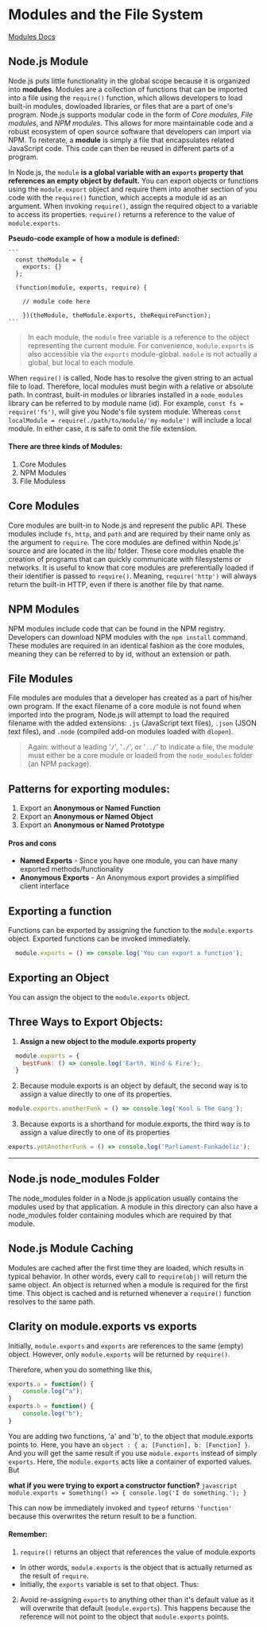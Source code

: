 # Modules and the File System

[Modules Docs](https://nodejs.org/api/modules.html)


## Node.js Module
Node.js puts little functionality in the global scope because it is organized into __modules__. Modules are a collection of functions that can be imported into a file using the `require()` function, which allows developers to load built-in modules, dowloaded libraries, or files that are a part of one's program. Node.js supports modular code in the form of _Core modules_, _File modules_, and _NPM modules_. This allows for more maintainable code and a robust ecosystem of open source software that developers can import via NPM. To reiterate, a __module__ is simply a file that encapsulates related JavaScript code. This code can then be reused in different parts of a program.

In Node.js, the `module`  __is a global variable with an `exports` property that references an empty object by default.__ You can export objects or functions using the `module.export` object and require them into another section of you code with the `require()` function, which accepts a module id as an argument. When invoking `require()`, assign the required object to a variable to access its properties. `require()` returns a reference to the value of `module.exports`.

__Pseudo-code example of how a module is defined:__

    ```
      const theModule = {
        exports: {}
      };

      (function(module, exports, require) {

        // module code here

        })(theModule, theModule.exports, theRequireFunction);
    ```

> In each module, the `module` free variable is a reference to the object representing the current module. For convenience,  `module.exports` is also accessible via the `exports` module-global. `module` is not actually a global, but local to each module.

When `require()` is called, Node has to resolve the given string to an actual file to load.  Therefore, local modules must begin with a relative or absolute path. In contrast, built-in modules or libraries installed in a `node_modules` library can be referred to by module name (id). For example, `const fs = require('fs')`, will give you Node's file system module. Whereas `const localModule = require(./path/to/module/'my-module')` will include a local module. In either case, it is safe to omit the file extension.

#### There are three kinds of Modules:
1. Core Modules
1. NPM Modules
1. File Moduless

## Core Modules
Core modules are built-in to Node.js and represent the public API. These modules include `fs`, `http`, and `path` and are required by their name only as the argument to `require`. The core modules are defined within Node.js' source and are located in the lib/ folder. These core modules enable the creation of programs that can quickly communicate with filesystems or networks. It is useful to know that core modules are preferentially loaded if their identifier is passed to `require()`. Meaning, `require('http')` will always return the built-in HTTP, even if there is another file by that name.

## NPM Modules
NPM modules include code that can be found in the NPM registry. Developers can download NPM modules with the `npm install` command. These modules are required in an identical fashion as the core modules, meaning they can be referred to by id, without an extension or path.

## File Modules
File modules are modules that a developer has created as a part of his/her own program. If the exact filename of a core module is not found when imported into the program, Node.js will attempt to load the required filename with the added extensions: `.js` (JavaScript text files), `.json` (JSON text files), and `.node` (compiled add-on modules loaded with `dlopen`).

> Again: without a leading '` / `', '` ./ `', or '` ../ `' to indicate a file, the module must either be a core module or loaded from the `node_modules` folder (an NPM package).

## Patterns for exporting modules:
1. Export an __Anonymous or Named Function__
2. Export an __Anonymous or Named Object__
3. Export an __Anonymous or Named Prototype__

#### Pros and cons
* __Named Exports__ - Since you have one module, you can have many exported methods/functionality
* __Anonymous Exports__ - An Anonymous export provides a simplified client interface

## Exporting a function
Functions can be exported by assigning the function to the `module.exports` object. Exported functions can be invoked immediately.

```javascript
  module.exports = () => console.log('You can export a function');
```

## Exporting an Object
You can assign the object to the `module.exports` object.

## Three Ways to Export Objects:
1. __Assign a new object to the module.exports property__

  ```javascript
    module.exports = {
      bestFunk: () => console.log('Earth, Wind & Fire');
    }
  ```

2. Because module.exports is an object by default, the second way is to assign a value directly to one of its properties.

  ```javascript
  module.exports.anotherFunk = () => console.log('Kool & The Gang');
  ```

3. Because exports is a shorthand for module.exports, the third way is to assign a value directly to one of its properties

  ```javascript
  exports.yetAnotherFunk = () => console.log('Parliament-Funkadelic');
  ```

---

## Node.js node_modules Folder
The node_modules folder in a Node.js application usually contains the modules used by that application. A module in this directory can also have a node_modules folder containing modules which are required by that module.

## Node.js Module Caching
Modules are cached after the first time they are loaded, which results in typical behavior. In other words, every call to `require(obj)` will return the same object. An object is returned when a module is required for the first time. This object is cached and is returned whenever a `require()` function resolves to the same path.

## Clarity on module.exports vs exports
Initially, `module.exports` and `exports` are references to the same (empty) object. However, only `module.exports` will be returned by `require()`.

Therefore, when you do something like this,
  ```javascript
  exports.a = function() {
      console.log("a");
  }
  exports.b = function() {
      console.log("b");
  }
  ```

You are adding two functions, 'a' and 'b', to the object that module.exports points to. Here, you have an `object : { a: [Function], b: [Function] }`. And you will get the same result if you use `module.exports` instead of simply `exports`. Here, the `module.exports` acts like a container of exported values. But

__what if you were trying to export a constructor function?__
    ```javascript
    module.exports = Something() => {
        console.log('I do something.');
    }
    ```

This can now be immediately invoked and `typeof` returns `'function'` because this overwrites the return result to be a function.

#### Remember:
1. `require()` returns an object that references the value of module.exports
  * In other words, `module.exports` is the object that is actually returned as the result of `require`.
  * Initially, the `exports` variable is set to that object. Thus:
2. Avoid re-assigning `exports` to anything other than it's default value as it will overwrite that default (`module.exports`). This happens because the reference will not point to the object that `module.exports` points.
